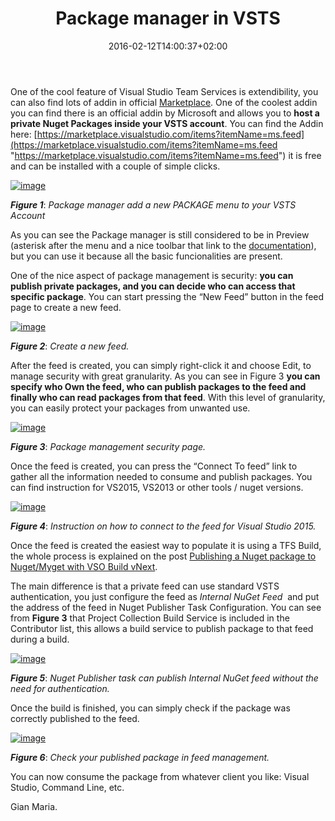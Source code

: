 ﻿---
title: "Package manager in VSTS"
description: ""
date: 2016-02-12T14:00:37+02:00
draft: false
tags: [build]
categories: [Team Foundation Server]
---
One of the cool feature of Visual Studio Team Services is extendibility, you can also find lots of addin in official [Marketplace](https://marketplace.visualstudio.com/). One of the coolest addin you can find there is an official addin by Microsoft and allows you to **host a private Nuget Packages inside your VSTS account**. You can find the Addin here: [https://marketplace.visualstudio.com/items?itemName=ms.feed](https://marketplace.visualstudio.com/items?itemName=ms.feed "https://marketplace.visualstudio.com/items?itemName=ms.feed") it is free and can be installed with a couple of simple clicks.

[![image](http://www.codewrecks.com/blog/wp-content/uploads/2016/02/image_thumb.png "image")](http://www.codewrecks.com/blog/wp-content/uploads/2016/02/image.png)

 ***Figure 1***: *Package manager add a new PACKAGE menu to your VSTS Account*

As you can see the Package manager is still considered to be in Preview (asterisk after the menu and a nice toolbar that link to the [documentation](https://www.visualstudio.com/get-started/package/what-is-packaging)), but you can use it because all the basic funcionalities are present.

One of the nice aspect of package management is security:  **you can publish private packages, and you can decide who can access that specific package**. You can start pressing the “New Feed” button in the feed page to create a new feed.

[![image](http://www.codewrecks.com/blog/wp-content/uploads/2016/02/image_thumb1.png "image")](http://www.codewrecks.com/blog/wp-content/uploads/2016/02/image1.png)

 ***Figure 2***: *Create a new feed.*

After the feed is created, you can simply right-click it and choose Edit, to manage security with great granularity. As you can see in Figure 3  **you can specify who Own the feed, who can publish packages to the feed and finally who can read packages from that feed**. With this level of granularity, you can easily protect your packages from unwanted use.

[![image](http://www.codewrecks.com/blog/wp-content/uploads/2016/02/image_thumb2.png "image")](http://www.codewrecks.com/blog/wp-content/uploads/2016/02/image2.png)

 ***Figure 3***: *Package management security page.*

Once the feed is created, you can press the “Connect To feed” link to gather all the information needed to consume and publish packages. You can find instruction for VS2015, VS2013 or other tools / nuget versions.

[![image](http://www.codewrecks.com/blog/wp-content/uploads/2016/02/image_thumb3.png "image")](http://www.codewrecks.com/blog/wp-content/uploads/2016/02/image3.png)

 ***Figure 4***: *Instruction on how to connect to the feed for Visual Studio 2015.*

Once the feed is created the easiest way to populate it is using a TFS Build, the whole process is explained on the post [Publishing a Nuget package to Nuget/Myget with VSO Build vNext](http://www.codewrecks.com/blog/index.php/2015/09/26/publishing-a-nuget-package-to-nugetmyget-with-vso-build-vnext/).

The main difference is that a private feed can use standard VSTS authentication, you just configure the feed as *Internal NuGet Feed*  and put the address of the feed in Nuget Publisher Task Configuration. You can see from  **Figure 3** that Project Collection Build Service is included in the Contributor list, this allows a build service to publish package to that feed during a build.

[![image](http://www.codewrecks.com/blog/wp-content/uploads/2016/02/image_thumb4.png "image")](http://www.codewrecks.com/blog/wp-content/uploads/2016/02/image4.png)

 ***Figure 5***: *Nuget Publisher task can publish Internal NuGet feed without the need for authentication.*

Once the build is finished, you can simply check if the package was correctly published to the feed.

[![image](http://www.codewrecks.com/blog/wp-content/uploads/2016/02/image_thumb5.png "image")](http://www.codewrecks.com/blog/wp-content/uploads/2016/02/image5.png)

 ***Figure 6***: *Check your published package in feed management.*

You can now consume the package from whatever client you like: Visual Studio, Command Line, etc.

Gian Maria.
